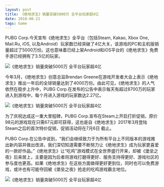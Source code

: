 ```yaml
---
layout: post
title: 《绝地求生》销量突破5000万 全平台玩家超4亿
date: 2018-06-21 
tags: Game   
---
```


 PUBG Corp.今天宣布《绝地求生》全平台（包括Steam, Kakao, Xbox One, Mail.Ru, iOS, 以及Android）玩家数已经突破了4亿大关，该游戏的PC和主机版销量超过了5000万份。这也意味着已经上架Android和iOS平台的《绝地求生》免费手游已经拥有了3.5亿的玩家。
 
 <img alt="《绝地求生》销量突破5000万 全平台玩家超4亿" src="//img1.gtimg.com/gamezone/pics/hv1/192/130/2281/148355367.jpg">
 
  今年3月，《绝地求生》创意总监Brendan Greene在游戏开发者大会上表示《绝地求生》推出一年后的全球销量达到了4000万份。由此可见，《绝地求生》的人气依然在稳步上升中，PUBG Corp.在发布的公告中表示每天有超过8700万的玩家进入到游戏中，每个月进入游戏的玩家数达2.27亿。
  
  <img alt="《绝地求生》销量突破5000万 全平台玩家超4亿" src="//img1.gtimg.com/gamezone/pics/hv1/193/130/2281/148355368.jpg">
  
  为了庆祝达成这一重大里程碑，PUBG Corp.宣布在Steam上开启打折促销，原价98元的游戏现在只需67元即可获得，这也是自《绝地求生》2017年3月登陆Steam之后的首次特价促销，促销活动将在7月6日 截止。

  PUBG Corp.在公告中说到，“我们会继续致力于为所有平台上不同版本的游戏推出新内容并做出改进，我们深切知道需要不断努力让《绝地求生》成为玩家更喜爱的一款好作品。”《绝地求生》让“吃鸡”游戏模式在全世界盛行开来，却被《堡垒之夜》后来居上，主要是因为后者将游戏打磨得更好、服务支持得更好、游戏社区的参与度也更高。如果《绝地求生》在这些方面做得更好更到位，同时也可以免费游戏，或许也有可能夺回被《堡垒之夜》抢走的吃鸡游戏霸主地位。
  
  <img alt="《绝地求生》销量突破5000万 全平台玩家超4亿" src="//img1.gtimg.com/gamezone/pics/hv1/196/130/2281/148355371.jpg">

